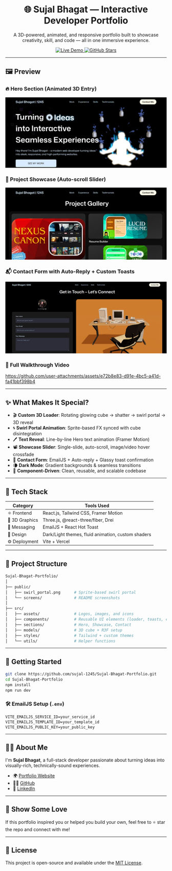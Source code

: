 <!-- Banner -->
<h1 align="center">🌐 Sujal Bhagat — Interactive Developer Portfolio</h1>
<p align="center">
  A 3D-powered, animated, and responsive portfolio built to showcase creativity, skill, and code — all in one immersive experience.
</p>

<p align="center">
  <a href="https://sujal-1245.vercel.app" target="_blank">
    <img src="https://img.shields.io/badge/Live-Demo-00b894?style=for-the-badge&logo=vercel&logoColor=white" alt="Live Demo" />
  </a>
  <a href="https://github.com/sujal-1245/Sujal-Bhagat-Portfolio" target="_blank">
    <img src="https://img.shields.io/github/stars/sujal-1245/Sujal-Bhagat-Portfolio?style=for-the-badge&logo=github" alt="GitHub Stars" />
  </a>
</p>

---

## 🖼️ Preview

### 🔥 Hero Section (Animated 3D Entry)

![Hero](./public/screens/hero.jpg)

### 💼 Project Showcase (Auto-scroll Slider)

![Showcase](./public/screens/showcase.jpg)

### 📬 Contact Form with Auto-Reply + Custom Toasts

![Contact](./public/screens/contact.jpg)

### 🎥 Full Walkthrough Video


https://github.com/user-attachments/assets/e72b8e83-d91e-4bc5-a41d-fa41bbf398b4


---

## ✨ What Makes It Special?

- 🎬 **Custom 3D Loader**: Rotating glowing cube → shatter → swirl portal → 3D reveal  
- 🌀 **Swirl Portal Animation**: Sprite-based FX synced with cube disintegration  
- 🖊️ **Text Reveal**: Line-by-line Hero text animation (Framer Motion)  
- 📽️ **Showcase Slider**: Single-slide, auto-scroll, image/video hover crossfade  
- 💌 **Contact Form**: EmailJS + Auto-reply + Glassy toast confirmation  
- 🌘 **Dark Mode**: Gradient backgrounds & seamless transitions  
- 🧩 **Component-Driven**: Clean, reusable, and scalable codebase

---

## 🧱 Tech Stack

| Category         | Tools Used                                                                 |
|------------------|------------------------------------------------------------------------------|
| ⚛️ Frontend      | React.js, Tailwind CSS, Framer Motion                                       |
| 🌌 3D Graphics    | Three.js, @react-three/fiber, Drei                                          |
| 💌 Messaging      | EmailJS + React Hot Toast                                                   |
| 🎨 Design        | Dark/Light themes, fluid animation, custom shaders                          |
| ⚙️ Deployment     | Vite + Vercel                                                               |

---

## 📁 Project Structure

```bash
Sujal-Bhagat-Portfolio/
│
├── public/
│   ├── swirl_portal.png      # Sprite-based swirl portal
│   └── screens/              # README screenshots
│
├── src/
│   ├── assets/               # Logos, images, and icons
│   ├── components/           # Reusable UI elements (loader, toasts, etc.)
│   ├── sections/             # Hero, Showcase, Contact
│   ├── models/               # 3D cube + R3F setup
│   ├── styles/               # Tailwind + custom themes
│   └── utils/                # Helper functions
````

---

## 🚀 Getting Started

```bash
git clone https://github.com/sujal-1245/Sujal-Bhagat-Portfolio.git
cd Sujal-Bhagat-Portfolio
npm install
npm run dev
```

### 🛠️ EmailJS Setup (`.env`)

```env
VITE_EMAILJS_SERVICE_ID=your_service_id
VITE_EMAILJS_TEMPLATE_ID=your_template_id
VITE_EMAILJS_PUBLIC_KEY=your_public_key
```

---

## 🙋‍♂️ About Me

I'm **Sujal Bhagat**, a full-stack developer passionate about turning ideas into visually-rich, technically-sound experiences.

* 🌍 [Portfolio Website](https://sujal-1245.vercel.app)
* 🧑‍💻 [GitHub](https://github.com/sujal-1245)
* 💼 [LinkedIn](https://linkedin.com/in/sujal-bhagat-sdb1245)

---

## 🫶 Show Some Love

If this portfolio inspired you or helped you build your own, feel free to ⭐️ star the repo and connect with me!

---

## 📜 License

This project is open-source and available under the [MIT License](LICENSE).

```


